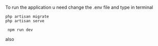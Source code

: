 To run the application u need change the .env file and type in terminal 
```
php artisan migrate 
php artisan serve 
```
```
 npm run dev
```

 also 